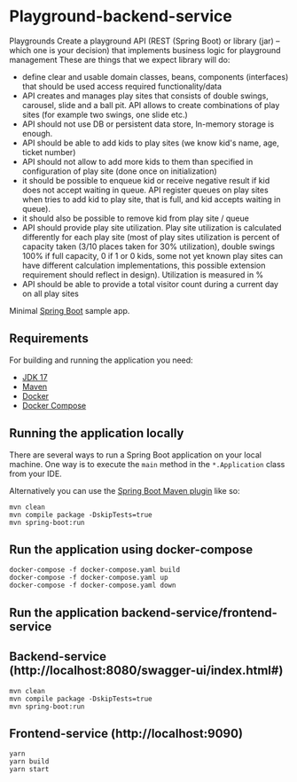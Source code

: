 # Playground-backend-service

Playgrounds
Create a playground API (REST (Spring Boot) or library (jar) – which one is your decision) that
implements business logic for playground management
These are things that we expect library will do:
- define clear and usable domain classes, beans, components (interfaces) that should be used
  access required functionality/data
- API creates and manages play sites that consists of double swings, carousel, slide and a ball
  pit. API allows to create combinations of play sites (for example two swings, one slide etc.)
- API should not use DB or persistent data store, In-memory storage is enough.
- API should be able to add kids to play sites (we know kid's name, age, ticket number)
- API should not allow to add more kids to them than specified in configuration of play site
  (done once on initialization)
- it should be possible to enqueue kid or receive negative result if kid does not accept waiting
  in queue. API register queues on play sites when tries to add kid to play site, that is full, and
  kid accepts waiting in queue).
- it should also be possible to remove kid from play site / queue
- API should provide play site utilization. Play site utilization is calculated differently for each
  play site (most of play sites utilization is percent of capacity taken (3/10 places taken for 30%
  utilization), double swings 100% if full capacity, 0 if 1 or 0 kids, some not yet known play sites
  can have different calculation implementations, this possible extension requirement should
  reflect in design). Utilization is measured in %
- API should be able to provide a total visitor count during a current day on all play sites

Minimal [Spring Boot](http://projects.spring.io/spring-boot/) sample app.

## Requirements

For building and running the application you need:

- [JDK 17](http://www.oracle.com/technetwork/java/javase/downloads/jdk8-downloads-2133151.html)
- [Maven](https://maven.apache.org)
- [Docker](https://www.docker.com/)
- [Docker Compose](https://www.docker.com/)


## Running the application locally

There are several ways to run a Spring Boot application on your local machine. One way is to execute the `main` method in the `*.Application` class from your IDE.

Alternatively you can use the [Spring Boot Maven plugin](https://docs.spring.io/spring-boot/docs/current/reference/html/build-tool-plugins-maven-plugin.html) like so:

```shell
mvn clean
mvn compile package -DskipTests=true
mvn spring-boot:run
```

## Run the application using docker-compose

```shell
docker-compose -f docker-compose.yaml build
docker-compose -f docker-compose.yaml up
docker-compose -f docker-compose.yaml down
```

## Run the application backend-service/frontend-service

## Backend-service (http://localhost:8080/swagger-ui/index.html#)
```shell
mvn clean
mvn compile package -DskipTests=true
mvn spring-boot:run
```

## Frontend-service (http://localhost:9090)
```shell
yarn
yarn build
yarn start
```
